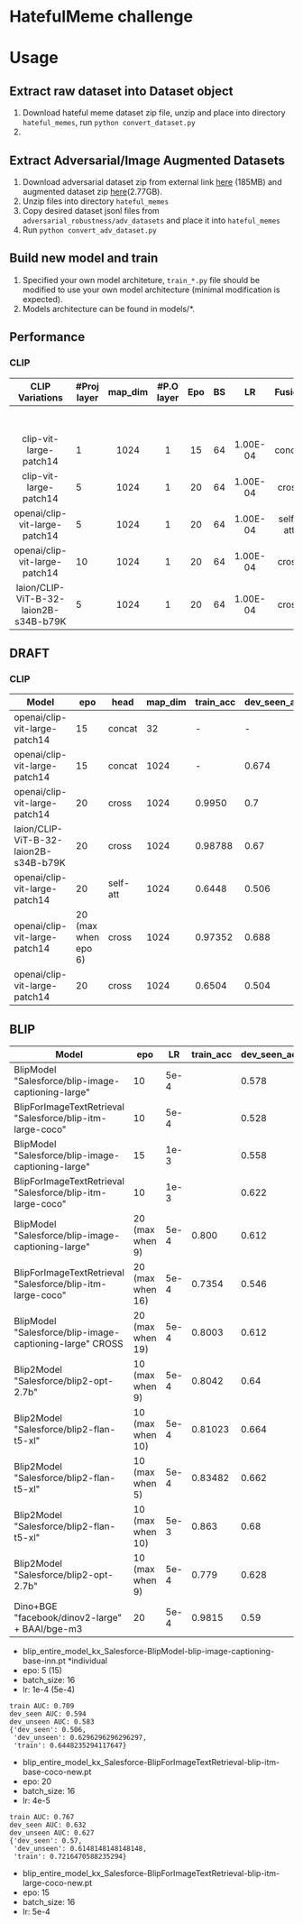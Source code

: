 # HatefulMeme challenge


# Usage
## Extract raw dataset into Dataset object
1. Download hateful meme dataset zip file, unzip and place into directory `hateful_memes`, run `python convert_dataset.py`
2. 
## Extract Adversarial/Image Augmented Datasets
   1. Download adversarial dataset zip from external link [here](https://drive.google.com/file/d/11DTJKmRSW8fKXxgbtqwDWEmLAAA2beyg/view?usp=drive_link) (185MB) and augmented dataset zip [here](https://drive.google.com/file/d/1-1eYLaY6-jjFl0weE6MnixEeqISqwGwS/view?usp=drive_link)(2.77GB).
   2. Unzip files into directory `hateful_memes`
   3. Copy desired dataset jsonl files from `adversarial_robustness/adv_datasets` and place it into `hateful_memes`
   4. Run `python convert_adv_dataset.py`

## Build new model and train
1. Specified your own model architeture, `train_*.py` file should be modified to use your own model architecture (minimal modification is expected).
2. Models architecture can be found in models/*.


## Performance
### CLIP
|            CLIP Variations            | #Proj layer | map_dim | #P.O layer | Epo | BS |    LR    |  Fusion  | Train ACC |    AUC   |            |           |             | ACC      |            |           |             | Model FP                                                                                |
|:-------------------------------------:|-------------|:-------:|:----------:|:---:|:--:|:--------:|:--------:|:---------:|:--------:|:----------:|:---------:|:-----------:|----------|------------|-----------|-------------|-----------------------------------------------------------------------------------------|
|                                       |             |         |            |     |    |          |          |           | Dev seen | Dev unseen | Test seen | Test unseen | Dev seen | Dev unseen | Test seen | Test unseen |                                                                                         |
| clip-vit-large-patch14                | 1           | 1024    | 1          | 15  | 64 | 1.00E-04 | concat   |     | 0.7658   | 0.755      | 0.7643    | 0.797       | 69.00%   | 70.20%     | **73.10%**    | 73.30%      | clip_entire_model_added_sigmoid_gradclip.pt                                             |
| clip-vit-large-patch14                | 5           | 1024    | 1          | 20  | 64 | 1.00E-04 | cross    | **99.50%**    | **0.8276**   | **0.8113** | **0.834**     | **0.824**       | 69.60%   | **75.70%**     | 72.90%    | **75.60%**      | clip_entire_model_added_sigmoid_gradclip-cross.pt                                       |
| openai/clip-vit-large-patch14         | 5           | 1024    | 1          | 20  | 64 | 1.00E-04 | self-att | 64.48%   | 0.4927   | 0.5291     | 0.505     | 0.51        | 50.60%   | 63.00%     | 51.00%    | 63.50%      | clip_entire_model_added_sigmoid_gradclip-att-layer5.pt                                  |
| openai/clip-vit-large-patch14         | 10          | 1024    | 1          | 20  | 64 | 1.00E-04 | cross    | 97.35%    | 781      | 0.765      | 0.785     | 0.766       | 69.20%   | 73.90%     | 69.60%    | 73.30%      | clip_entire_model_added_sigmoid_gradclip-cross-layer10.pt                               |
| laion/CLIP-ViT-B-32-laion2B-s34B-b79K | 5           | 1024    | 1          | 20  | 64 | 1.00E-04 | cross    | 98.79%    | 0.7539   | 0.7381     | 0.769     | 0.766       | **67.00%**   | 69.10%     | 69.10%    | 73.30%      | clip_entire_model_added_sigmoid_gradclip_laion-CLIP-ViT-B-32-laion2B-s34B-b79K-cross.pt |


## DRAFT
### CLIP
| Model    |  epo | head | map_dim | train_acc | dev_seen_acc | dev_seen_auc | dev_unseen_auc | Filename | batch_size | LR | layer |
| -------- |  ------- | ------- | ------- | ------- | ------- | ------- | ------- | ------- | ------- | ------- |------- |
| openai/clip-vit-large-patch14  |    15 | concat | 32 |  - | - | 0.652 |0.760 |  clip_entire_model_added_sigmoid_gradclip.pt | 16 | 1e-4 | 1 |
| openai/clip-vit-large-patch14  |    15 | concat | 1024 | - |0.674 | 0.772 | 0.7643 | clip_entire_model_added_sigmoid_gradclip.pt | 64 | 1e-4 | 1 |
| openai/clip-vit-large-patch14  |  20 | cross | 1024 | 0.9950 | 0.7 | 0.8278 | 0.811 | clip_entire_model_added_sigmoid_gradclip-cross.pt | 64 | 1e-4 | 5 |
| laion/CLIP-ViT-B-32-laion2B-s34B-b79K  |   20 | cross | 1024 | 0.98788 | 0.67 | 0.7594 | 0.745 | clip_entire_model_added_sigmoid_gradclip_laion-CLIP-ViT-B-32-laion2B-s34B-b79K-cross.pt | 64 | 1e-4 | 5 |
| openai/clip-vit-large-patch14  |  20 | self-att | 1024 | 0.6448 | 0.506 | 0.538 | 0.5145 | clip_entire_model_added_sigmoid_gradclip-att-layer5.pt | 64 | 1e-4 | 5 |
| openai/clip-vit-large-patch14  |  20 (max when epo 6) | cross | 1024 | 0.97352 | 0.688 | 0.7825 | 0.76997 | clip_entire_model_added_sigmoid_gradclip-cross-layer10.pt | 64 | 1e-4 | 10 |
| openai/clip-vit-large-patch14  |  20 | cross | 1024 | 0.6504 | 0.504 | 0.54513 |  | clip_entire_model_added_sigmoid_gradclip-cross-unfreeze-last-block.pt | 8 | 1e-4 | 5 |


## BLIP
| Model    | epo | LR | train_acc| dev_seen_acc | dev_seen_auc | dev_unseen_auc | Filename | batch_size |
| -------- | -------  | ------- | ------- | ------- | ------- | ------- | ------- | ------- | 
| BlipModel "Salesforce/blip-image-captioning-large" |  10 | 5e-4 | | 0.578 | 0.6348 | 0.635 | blip_entire_model_kx_Salesforce-BlipModel-blip-image-captioning-large-inn.pt | 16 |
| BlipForImageTextRetrieval "Salesforce/blip-itm-large-coco" |  10 | 5e-4 |  | 0.528 | 0.6875 | 0.6718 | blip_entire_model_kx_Salesforce-BlipForImageTextRetrieval-blip-itm-large-coco-new.pt | 16 |
| BlipModel "Salesforce/blip-image-captioning-large" |  15 | 1e-3 |  | 0.558 | 0.6348 | 0.61619 | blip_entire_model_kx_Salesforce-BlipModel-blip-image-captioning-large-inn-LR-EPO.pt | 16 |
| BlipForImageTextRetrieval "Salesforce/blip-itm-large-coco" |  10 | 1e-3 | | 0.622 | 0.6495 | 0.6718 | blip_entire_model_kx_Salesforce-BlipForImageTextRetrieval-blip-itm-large-coco-new-LR-EPO.pt | 16 |
| BlipModel "Salesforce/blip-image-captioning-large" |  20 (max when 9) | 5e-4 | 0.800 | 0.612 | 0.6469 | 0.6379 | blip_entire_model_kx_Salesforce-BlipModel-blip-image-captioning-large-inn-LR-EPO.pt | 16 |
| BlipForImageTextRetrieval "Salesforce/blip-itm-large-coco" |  20 (max when 16) | 5e-4  | 0.7354 |0.546 | 0.6999 | 0.6908 | blip_entire_model_kx_Salesforce-BlipForImageTextRetrieval-blip-itm-large-coco-new-LR-EPO.pt | 16 |
| BlipModel "Salesforce/blip-image-captioning-large" CROSS |  20 (max when 19) | 5e-4 | 0.8003 | 0.612 | 0.6469 | 0.6289 | blip_entire_model_kx_Salesforce-BlipModel-blip-image-captioning-large-inn-cross.pt | 16 |
| Blip2Model "Salesforce/blip2-opt-2.7b" |  10 (max when 9) | 5e-4 | 0.8042 | 0.64 | 0.740 | 0.7266 | blip_entire_model_kx_Salesforce-BlipModel-blip2-inn-concat.pt | 8 |
| Blip2Model "Salesforce/blip2-flan-t5-xl" |  10 (max when 10) | 5e-4 | 0.81023 | 0.664 | 0.7371 | 0.7228 | blip_entire_model_kx_Salesforce-BlipModel-blip2-flan-t5-xlinn-concat.pt | 8 |
| Blip2Model "Salesforce/blip2-flan-t5-xl" |  10 (max when 5) | 5e-4 | 0.83482 | 0.662 | 0.7438 | 0.724 | blip_entire_model_kx_Salesforce-BlipModel-blip2-flan-t5-xlinn-concat-layer5.pt | 8 |
| Blip2Model "Salesforce/blip2-flan-t5-xl" |  10 (max when 10) | 5e-3 | 0.863 | 0.68 | 0.7318 | 0.72669 | blip_entire_model_kx_Salesforce-BlipModel-blip2-flan-t5-xlinn-concat-layer5-LR-5e-3.pt | 8 |
| Blip2Model "Salesforce/blip2-opt-2.7b" |  10 (max when 9) | 5e-4 | 0.779 | 0.628 | 0.7287 | 0.7155 | blip_entire_model_kx_Salesforce-BlipModel-blip2-inn-concat-epo30.pt | 8 |
| Dino+BGE "facebook/dinov2-large" + BAAI/bge-m3 |  20 | 5e-4 | 0.9815 | 0.59 | 0.6067 | 0.622 | dino_large_bge.pt | 32 |

- blip_entire_model_kx_Salesforce-BlipModel-blip-image-captioning-base-inn.pt *individual
- epo: 5 (15)
- batch_size: 16
- lr: 1e-4 (5e-4)
```
train AUC: 0.709
dev_seen AUC: 0.594
dev_unseen AUC: 0.583
{'dev_seen': 0.506,
 'dev_unseen': 0.6296296296296297,
 'train': 0.6448235294117647}
```

- blip_entire_model_kx_Salesforce-BlipForImageTextRetrieval-blip-itm-base-coco-new.pt
- epo: 20
- batch_size: 16
- lr: 4e-5
```
train AUC: 0.767
dev_seen AUC: 0.632
dev_unseen AUC: 0.627
{'dev_seen': 0.57,
 'dev_unseen': 0.6148148148148148,
 'train': 0.7216470588235294}
```

- blip_entire_model_kx_Salesforce-BlipForImageTextRetrieval-blip-itm-large-coco-new.pt
- epo: 15
- batch_size: 16
- lr: 5e-4
```

```
